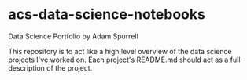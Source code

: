 # acs-data-science-notebooks
Data Science Portfolio by Adam Spurrell

This repository is to act like a high level overview of the data science projects I've worked on. Each project's README.md should act as a full description of the project.
